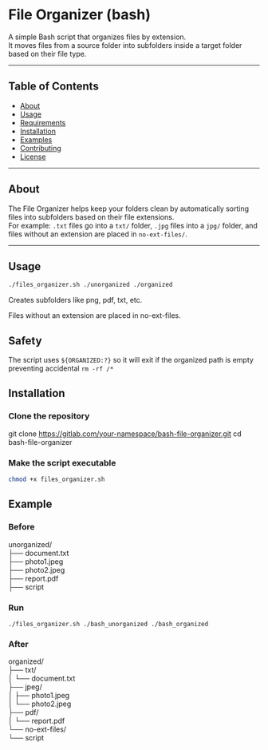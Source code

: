 # File Organizer (bash)

A simple Bash script that organizes files by extension.  
It moves files from a source folder into subfolders inside a target folder based on their file type.

---

## Table of Contents
- [About](#about)
- [Usage](#usage)
- [Requirements](#requirements)
- [Installation](#installation)
- [Examples](#examples)
- [Contributing](#contributing)
- [License](#license)

---

## About
The File Organizer helps keep your folders clean by automatically sorting files into subfolders based on their file extensions.  
For example: `.txt` files go into a `txt/` folder, `.jpg` files into a `jpg/` folder, and files without an extension are placed in `no-ext-files/`.

---

## Usage

```bash
./files_organizer.sh ./unorganized ./organized
```
Creates subfolders like png, pdf, txt, etc.

Files without an extension are placed in no-ext-files.

## Safety
The script uses `${ORGANIZED:?}` so it will exit if the organized path is empty preventing accidental `rm -rf /*`

## Installation
### Clone the repository
git clone https://gitlab.com/your-namespace/bash-file-organizer.git
cd bash-file-organizer

### Make the script executable
```bash
chmod +x files_organizer.sh
```

## Example

### Before
unorganized/  
├── document.txt  
├── photo1.jpeg  
├── photo2.jpeg  
├── report.pdf  
├── script

### Run
`./files_organizer.sh ./bash_unorganized ./bash_organized
`

### After
organized/  
├── txt/  
│   └── document.txt  
├── jpeg/  
│   ├── photo1.jpeg  
│   └── photo2.jpeg  
├── pdf/  
│   └── report.pdf  
└── no-ext-files/  
└── script
